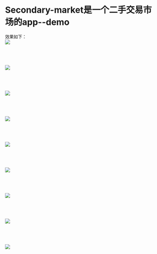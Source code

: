 # Secondary-market是一个二手交易市场的app--demo
效果如下：<br>
![](https://github.com/AutismTl/Secondary-market/raw/master/demo-picture/S70424-213012.jpg)<br><br><br><br><br>
![](https://github.com/AutismTl/Secondary-market/raw/master/demo-picture/S70424-213033.jpg)<br><br><br><br><br>
![](https://github.com/AutismTl/Secondary-market/raw/master/demo-picture/S70424-213024.jpg)<br><br><br><br><br>
![](https://github.com/AutismTl/Secondary-market/raw/master/demo-picture/S70424-213130.jpg)<br><br><br><br><br>
![](https://github.com/AutismTl/Secondary-market/raw/master/demo-picture/S70424-213057.jpg)<br><br><br><br><br>
![](https://github.com/AutismTl/Secondary-market/raw/master/demo-picture/S70424-221607.jpg)<br><br><br><br><br>
![](https://github.com/AutismTl/Secondary-market/raw/master/demo-picture/S70424-221613.jpg)<br><br><br><br><br>
![](https://github.com/AutismTl/Secondary-market/raw/master/demo-picture/S70424-213102.jpg)<br><br><br><br><br>
![](https://github.com/AutismTl/Secondary-market/raw/master/demo-picture/S70424-213107.jpg)
